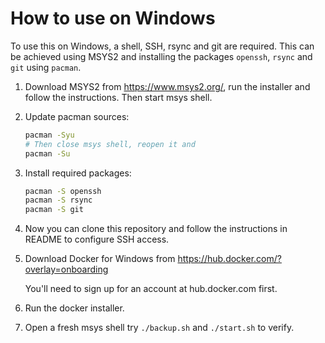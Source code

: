 # How to use on Windows

To use this on Windows, a shell, SSH, rsync and git are required. This can be
achieved using MSYS2 and installing the packages `openssh`, `rsync` and `git`
using `pacman`.

1.  Download MSYS2 from https://www.msys2.org/, run the installer and follow
    the instructions. Then start msys shell.

2.  Update pacman sources:

    ```bash
    pacman -Syu
    # Then close msys shell, reopen it and
    pacman -Su
    ```

3.  Install required packages:

    ```bash
    pacman -S openssh
    pacman -S rsync
    pacman -S git
    ```

4.  Now you can clone this repository and follow the instructions in README to
    configure SSH access.

5.  Download Docker for Windows from https://hub.docker.com/?overlay=onboarding

    You'll need to sign up for an account at hub.docker.com first.

6.  Run the docker installer.

7.  Open a fresh msys shell try `./backup.sh` and `./start.sh` to verify.
